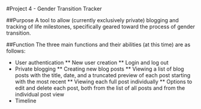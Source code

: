 #Project 4 - Gender Transition Tracker

##Purpose
A tool to allow (currently exclusively private) blogging and tracking of life milestones, specifically geared toward the process of gender transition.

##Function
The three main functions and their abilities (at this time) are as follows:
*	User authentication
** New user creation
** Login and log out
* Private blogging
** Creating new blog posts
** Viewing a list of blog posts with the title, date, and a truncated preview of each post starting with the most recent
** Viewing each full post individually
** Options to edit and delete each post, both from the list of all posts and from the individual post view
* Timeline